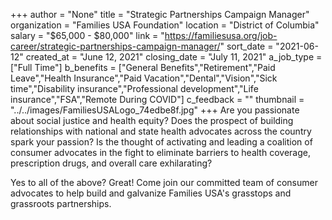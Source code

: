 +++
author = "None"
title = "Strategic Partnerships Campaign Manager"
organization = "Families USA Foundation"
location = "District of Columbia"
salary = "$65,000 - $80,000"
link = "https://familiesusa.org/job-career/strategic-partnerships-campaign-manager/"
sort_date = "2021-06-12"
created_at = "June 12, 2021"
closing_date = "July 11, 2021"
a_job_type = ["Full Time"]
b_benefits = ["General Benefits","Retirement","Paid Leave","Health Insurance","Paid Vacation","Dental","Vision","Sick time","Disability insurance","Professional development","Life insurance","FSA","Remote During COVID"]
c_feedback = ""
thumbnail = "../../images/FamiliesUSALogo_74edbe8f.jpg"
+++
Are you passionate about social justice and health equity? Does the prospect of building relationships with national and state health advocates across the country spark your passion? Is the thought of activating and leading a coalition of consumer advocates in the fight to eliminate barriers to health coverage, prescription drugs, and overall care exhilarating?

Yes to all of the above? Great! Come join our committed team of consumer advocates to help build and galvanize Families USA's grasstops and grassroots partnerships.